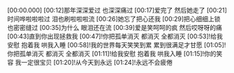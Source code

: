 [00:00.000]
[00:12]那年深深爱过 也深深痛过
[00:17]爱完了 然后她走了
[00:21]时间哗啦啦啦过 泪也刷啦啦啦流
[00:26]她忘了把心还我
[00:29]把心细细上锁 也密密缝过
[00:35]为什么 眼泪还在流
[00:39]爱是笑呵呵的疯 然后哎呀呀的痛
[00:43]直到你出现拯救我
[00:47]!你把孤单消灭 都消灭 全都消灭
[00:53]!给我安慰 抱着我 哄我入睡
[00:58]!我的世界每天笑笑到累 累到很满足才甘愿
[01:05]!你把孤单消灭 都消灭 全都消灭
[01:11]!给我安慰 抱着我 哄我入睡
[01:15]!你的笑容 我一定很宝贝
[01:20]!从今天到永远
[01:24]!永远不会疲倦